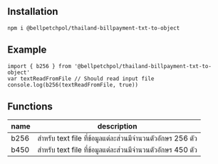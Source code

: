 ## Installation
```
npm i @bellpetchpol/thailand-billpayment-txt-to-object
```

## Example
```
import { b256 } from '@bellpetchpol/thailand-billpayment-txt-to-object'
var textReadFromFile // Should read input file
console.log(b256(textReadFromFile, true))
```

## Functions
| name  | description |
| ------------- | ------------- |
| b256  | สำหรับ text file ที่ข้อมูลแต่ละส่วนมีจำนวนตัวอักษร 256 ตัว  |
| b450  | สำหรับ text file ที่ข้อมูลแต่ละส่วนมีจำนวนตัวอักษร 450 ตัว  |